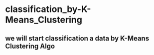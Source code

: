 # classification_by-K-Means_Clustering
## we will start classification a data  by K-Means Clustering Algo
